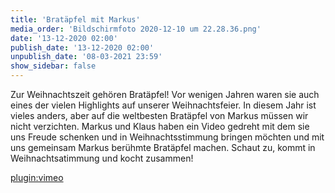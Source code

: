 ```yaml
---
title: 'Bratäpfel mit Markus'
media_order: 'Bildschirmfoto 2020-12-10 um 22.28.36.png'
date: '13-12-2020 02:00'
publish_date: '13-12-2020 02:00'
unpublish_date: '08-03-2021 23:59'
show_sidebar: false
---
```


Zur Weihnachtszeit gehören Bratäpfel! Vor wenigen Jahren waren sie auch eines der vielen Highlights auf unserer Weihnachtsfeier. In diesem Jahr ist vieles anders, aber auf die weltbesten Bratäpfel von Markus müssen wir nicht verzichten. Markus und Klaus haben ein Video gedreht mit dem sie uns Freude schenken und in Weihnachtsstimmung bringen möchten und mit uns gemeinsam Markus berühmte Bratäpfel machen. Schaut zu, kommt in Weihnachtsatimmung und kocht zusammen!

[plugin:vimeo](https://vimeo.com/488861684)